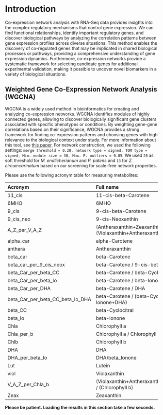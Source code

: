 # Introduction

Co-expression network analysis with RNA-Seq data provides insights into the complex regulatory mechanisms that control gene expression. We can find functional relationships, identify important regulatory genes, and discover biological pathways by analyzing the correlation patterns between gene expression profiles across diverse situations. This method enables the discovery of co-regulated genes that may be implicated in shared biological processes or pathways, providing a comprehensive understanding of gene expression dynamics. Furthermore, co-expression networks provide a systematic framework for selecting candidate genes for additional experimental validation, making it possible to uncover novel biomarkers in a variety of biological situations.

## Weighted Gene Co-Expression Network Analysis (WGCNA)

WGCNA is a widely used method in bioinformatics for creating and analyzing co-expression networks. WGCNA identifies modules of highly connected genes, allowing to discover biologically significant gene clusters associated with specific phenotypes or conditions. By weighting gene-gene correlations based on their significance, WGCNA provides a strong framework for finding co-expression patterns and choosing genes with high relevance to the biological context under study. For more information about this tool, see [this paper](https://doi.org/10.1186/1471-2105-9-559). For network construction, we used the following settings: `merge threshold = 0.20, network type = signed, TOM type = signed, Min. module size = 30, Max. P. outliers = 0.05`. We used `20` as soft threshold for *M. endlicherianum* and *P. patens* and `13` for *Z. circumcarinatum* based on our screening for scale-free network properties. 

Please use the following acronym table for measuring metabolites:

| Acronym | Full name |
|:---------------|:------|
| 11_cis | 11-cis-beta-Carotene |
| 6MHO | 6MHO |
| 9_cis | 9-cis-beta-Carotene |
| 9_cis_neo | 9-cis-Neoxanthin |
| A_Z_per_V_A_Z | (Antheraxanthin+Zeaxanthin) / (Violaxanthin+Antheraxanthin+Zeaxanthin) |
| alpha_car | alpha-Carotene |
| anthera | Antheraxanthin |
| beta_car | beta-Carotene |
| beta_car_per_9_cis_neox | beta-Carotene / 9-cis-beta-Carotene |
| beta_Car_per_beta_CC | beta-Carotene / beta-Cyclocitral |
| beta_Car_per_beta_Io | beta-Carotene / beta-Ionone |
| beta_Car_per_DHA | beta-Carotene / DHA |
| beta_Car_per_beta_CC_beta_Io_DHA | beta-Carotene / (beta-Cyclocitral+beta-Ionone+DHA) |
| beta_CC | beta-Cyclocitral |
| beta_Io | beta-Ionone |
| Chla | Chlorophyll a |
| Chla_per_b | Chlorophyll a / Chlorophyll b |
| Chlb | Chlorophyll b |
| DHA | DHA |
| DHA_per_beta_Io | DHA/beta_Ionone |
| Lut | Lutein |
| viol | Violaxanthin |
| V_A_Z_per_Chla_b | (Violaxanthin+Antheraxanthin+Zeaxanthin) / (Chlorophyll b) |
| Zeax | Zeaxanthin |

**Please be patient. Loading the results in this section take a few seconds.**
